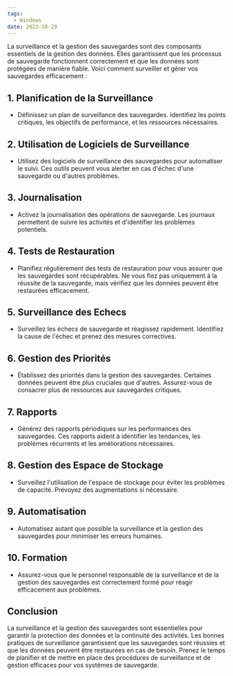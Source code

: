 ```yaml
---
tags:
  - Windows
date: 2023-10-29
---
```


La surveillance et la gestion des sauvegardes sont des composants essentiels de la gestion des données. Elles garantissent que les processus de sauvegarde fonctionnent correctement et que les données sont protégées de manière fiable. Voici comment surveiller et gérer vos sauvegardes efficacement :

## 1. Planification de la Surveillance

- Définissez un plan de surveillance des sauvegardes. Identifiez les points critiques, les objectifs de performance, et les ressources nécessaires.

## 2. Utilisation de Logiciels de Surveillance

- Utilisez des logiciels de surveillance des sauvegardes pour automatiser le suivi. Ces outils peuvent vous alerter en cas d'échec d'une sauvegarde ou d'autres problèmes.

## 3. Journalisation

- Activez la journalisation des opérations de sauvegarde. Les journaux permettent de suivre les activités et d'identifier les problèmes potentiels.

## 4. Tests de Restauration

- Planifiez régulièrement des tests de restauration pour vous assurer que les sauvegardes sont récupérables. Ne vous fiez pas uniquement à la réussite de la sauvegarde, mais vérifiez que les données peuvent être restaurées efficacement.

## 5. Surveillance des Echecs

- Surveillez les échecs de sauvegarde et réagissez rapidement. Identifiez la cause de l'échec et prenez des mesures correctives.

## 6. Gestion des Priorités

- Établissez des priorités dans la gestion des sauvegardes. Certaines données peuvent être plus cruciales que d'autres. Assurez-vous de consacrer plus de ressources aux sauvegardes critiques.

## 7. Rapports

- Générez des rapports périodiques sur les performances des sauvegardes. Ces rapports aident à identifier les tendances, les problèmes récurrents et les améliorations nécessaires.

## 8. Gestion des Espace de Stockage

- Surveillez l'utilisation de l'espace de stockage pour éviter les problèmes de capacité. Prévoyez des augmentations si nécessaire.

## 9. Automatisation

- Automatisez autant que possible la surveillance et la gestion des sauvegardes pour minimiser les erreurs humaines.

## 10. Formation

- Assurez-vous que le personnel responsable de la surveillance et de la gestion des sauvegardes est correctement formé pour réagir efficacement aux problèmes.

## Conclusion

La surveillance et la gestion des sauvegardes sont essentielles pour garantir la protection des données et la continuité des activités. Les bonnes pratiques de surveillance garantissent que les sauvegardes sont réussies et que les données peuvent être restaurées en cas de besoin. Prenez le temps de planifier et de mettre en place des procédures de surveillance et de gestion efficaces pour vos systèmes de sauvegarde.
